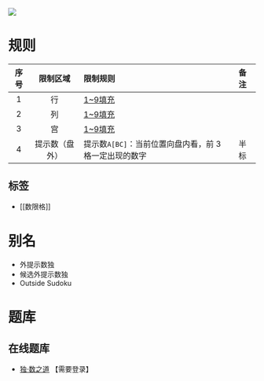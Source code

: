 ![](https://www.gmpuzzles.com/images/blog/GM-OutsideEx.png)

# 规则

| 序号  |  限制区域   | 限制规则                             | 备注  |
|:---:|:-------:|:---------------------------------|:----|
|  1  |    行    | [1~9填充]                          |     |
|  2  |    列    | [1~9填充]                          |     |
|  3  |    宫    | [1~9填充]                          |     |
|  4  | 提示数（盘外） | 提示数`A[BC]`：当前位置向盘内看，前 3 格一定出现的数字 | 半标  |

## 标签

- [[数限格]]

# 别名

- 外提示数独
- 候选外提示数独
- Outside Sudoku

# 题库

## 在线题库

- [独·数之道](http://www.sudokufans.org.cn/lx/game.index.php?type=ts3) 【需要登录】

[1~9填充]: ../../../rules.md#1to9填充